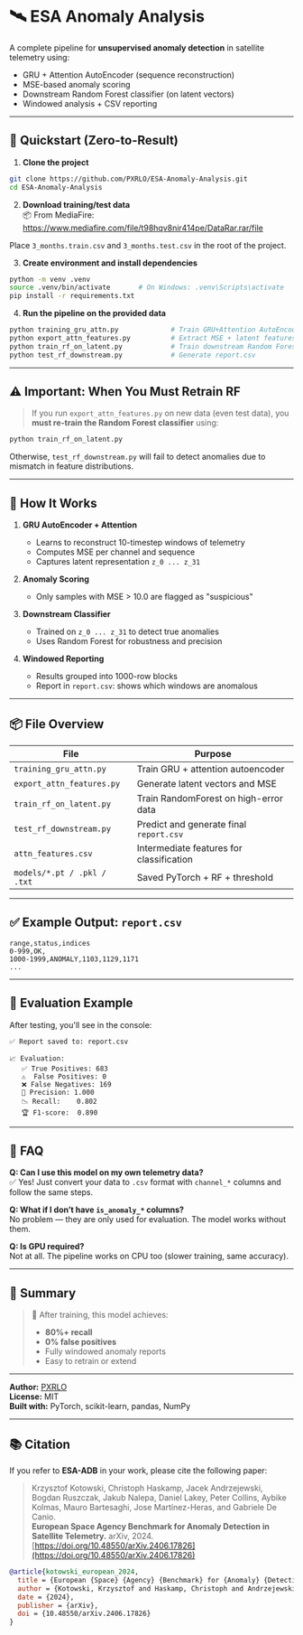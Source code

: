 # 🛰️ ESA Anomaly Analysis

A complete pipeline for **unsupervised anomaly detection** in satellite telemetry using:
- GRU + Attention AutoEncoder (sequence reconstruction)
- MSE-based anomaly scoring
- Downstream Random Forest classifier (on latent vectors)
- Windowed analysis + CSV reporting

---

## 🔧 Quickstart (Zero-to-Result)

1. **Clone the project**
```bash
git clone https://github.com/PXRLO/ESA-Anomaly-Analysis.git
cd ESA-Anomaly-Analysis
```

2. **Download training/test data**  
📦 From MediaFire:  
https://www.mediafire.com/file/t98hqv8nir414pe/DataRar.rar/file

Place `3_months.train.csv` and `3_months.test.csv` in the root of the project.

3. **Create environment and install dependencies**
```bash
python -m venv .venv
source .venv/bin/activate       # On Windows: .venv\Scripts\activate
pip install -r requirements.txt
```

4. **Run the pipeline on the provided data**
```bash
python training_gru_attn.py             # Train GRU+Attention AutoEncoder
python export_attn_features.py          # Extract MSE + latent features
python train_rf_on_latent.py            # Train downstream Random Forest
python test_rf_downstream.py            # Generate report.csv
```

---

## ⚠️ Important: When You Must Retrain RF

> If you run `export_attn_features.py` on new data (even test data), you **must re-train the Random Forest classifier** using:

```bash
python train_rf_on_latent.py
```

Otherwise, `test_rf_downstream.py` will fail to detect anomalies due to mismatch in feature distributions.

---

## 🧠 How It Works

1. **GRU AutoEncoder + Attention**
   - Learns to reconstruct 10-timestep windows of telemetry
   - Computes MSE per channel and sequence
   - Captures latent representation `z_0 ... z_31`

2. **Anomaly Scoring**
   - Only samples with MSE > 10.0 are flagged as "suspicious"

3. **Downstream Classifier**
   - Trained on `z_0 ... z_31` to detect true anomalies
   - Uses Random Forest for robustness and precision

4. **Windowed Reporting**
   - Results grouped into 1000-row blocks
   - Report in `report.csv`: shows which windows are anomalous

---

## 📦 File Overview

| File                        | Purpose                                 |
|-----------------------------|------------------------------------------|
| `training_gru_attn.py`      | Train GRU + attention autoencoder       |
| `export_attn_features.py`   | Generate latent vectors and MSE         |
| `train_rf_on_latent.py`     | Train RandomForest on high-error data   |
| `test_rf_downstream.py`     | Predict and generate final `report.csv` |
| `attn_features.csv`         | Intermediate features for classification |
| `models/*.pt / .pkl / .txt` | Saved PyTorch + RF + threshold           |

---

## ✅ Example Output: `report.csv`

```csv
range,status,indices
0-999,OK,
1000-1999,ANOMALY,1103,1129,1171
...
```

---

## 🧪 Evaluation Example

After testing, you'll see in the console:

```
✅ Report saved to: report.csv

📈 Evaluation:
   ✅ True Positives: 683
   ⚠️  False Positives: 0
   ❌ False Negatives: 169
   🎯 Precision: 1.000
   📉 Recall:    0.802
   🏆 F1-score:  0.890
```

---

## 🙋 FAQ

**Q: Can I use this model on my own telemetry data?**  
✅ Yes! Just convert your data to `.csv` format with `channel_*` columns and follow the same steps.

**Q: What if I don’t have `is_anomaly_*` columns?**  
No problem — they are only used for evaluation. The model works without them.

**Q: Is GPU required?**  
Not at all. The pipeline works on CPU too (slower training, same accuracy).

---

## 🏁 Summary

> 🎉 After training, this model achieves:
> - **80%+ recall**
> - **0% false positives**
> - Fully windowed anomaly reports
> - Easy to retrain or extend

---

**Author:** [PXRLO](https://github.com/PXRLO)  
**License:** MIT  
**Built with:** PyTorch, scikit-learn, pandas, NumPy  


---

## 📚 Citation

If you refer to **ESA-ADB** in your work, please cite the following paper:

> Krzysztof Kotowski, Christoph Haskamp, Jacek Andrzejewski, Bogdan Ruszczak, Jakub Nalepa, Daniel Lakey, Peter Collins, Aybike Kolmas, Mauro Bartesaghi, Jose Martínez-Heras, and Gabriele De Canio.  
> **European Space Agency Benchmark for Anomaly Detection in Satellite Telemetry.** arXiv, 2024.  
> [https://doi.org/10.48550/arXiv.2406.17826](https://doi.org/10.48550/arXiv.2406.17826)

```bibtex
@article{kotowski_european_2024,
  title = {European {Space} {Agency} {Benchmark} for {Anomaly} {Detection} in {Satellite} {Telemetry}},
  author = {Kotowski, Krzysztof and Haskamp, Christoph and Andrzejewski, Jacek and Ruszczak, Bogdan and Nalepa, Jakub and Lakey, Daniel and Collins, Peter and Kolmas, Aybike and Bartesaghi, Mauro and Martinez-Heras, Jose and De Canio, Gabriele},
  date = {2024},
  publisher = {arXiv},
  doi = {10.48550/arXiv.2406.17826}
}
```

